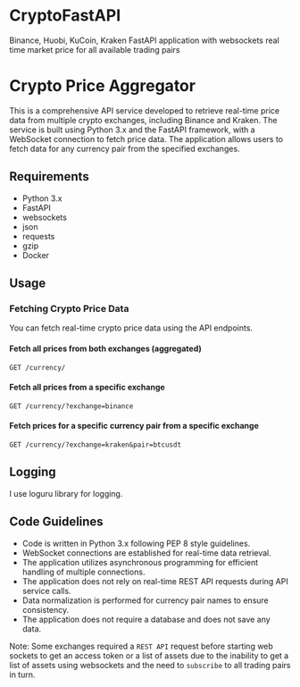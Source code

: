 # CryptoFastAPI
Binance, Huobi, KuCoin, Kraken FastAPI application with websockets real time market price for all available trading pairs


# Crypto Price Aggregator

This is a comprehensive API service developed to retrieve real-time price data from multiple crypto exchanges, including Binance and Kraken. The service is built using Python 3.x and the FastAPI framework, with a WebSocket connection to fetch price data. The application allows users to fetch data for any currency pair from the specified exchanges.

## Requirements

- Python 3.x
- FastAPI
- websockets
- json
- requests
- gzip
- Docker



## Usage

### Fetching Crypto Price Data

You can fetch real-time crypto price data using the API endpoints.

#### Fetch all prices from both exchanges (aggregated)

```http
GET /currency/
```

#### Fetch all prices from a specific exchange

```http
GET /currency/?exchange=binance
```

#### Fetch prices for a specific currency pair from a specific exchange

```http
GET /currency/?exchange=kraken&pair=btcusdt
```


## Logging

I use loguru library for logging.


## Code Guidelines

- Code is written in Python 3.x following PEP 8 style guidelines.
- WebSocket connections are established for real-time data retrieval.
- The application utilizes asynchronous programming for efficient handling of multiple connections.
- The application does not rely on real-time REST API requests during API service calls.
- Data normalization is performed for currency pair names to ensure consistency.
- The application does not require a database and does not save any data.

Note: Some exchanges required a `REST API` request before starting web sockets to get an access token or a list of assets due to the inability to get a list of assets using websockets and the need to `subscribe` to all trading pairs in turn.
